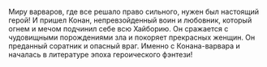 <!--2025-05-25 10:04:57--><!--pdate:2012-->
Миру варваров, где все решало право сильного, нужен был настоящий герой! И пришел Конан, непревзойденный воин и любовник, который огнем и мечом подчинил себе всю Хайборию. Он сражается с чудовищными порождениями зла и покоряет прекрасных женщин. Он преданный соратник и опасный враг. Именно с Конана-варвара и началась в литературе эпоха героического фэнтези!